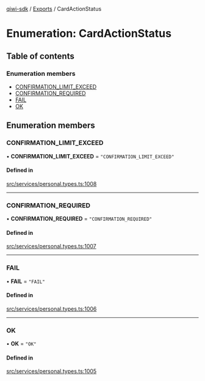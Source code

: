 [qiwi-sdk](../README.md) / [Exports](../modules.md) / CardActionStatus

# Enumeration: CardActionStatus

## Table of contents

### Enumeration members

- [CONFIRMATION\_LIMIT\_EXCEED](CardActionStatus.md#confirmation_limit_exceed)
- [CONFIRMATION\_REQUIRED](CardActionStatus.md#confirmation_required)
- [FAIL](CardActionStatus.md#fail)
- [OK](CardActionStatus.md#ok)

## Enumeration members

### CONFIRMATION\_LIMIT\_EXCEED

• **CONFIRMATION\_LIMIT\_EXCEED** = `"CONFIRMATION_LIMIT_EXCEED"`

#### Defined in

[src/services/personal.types.ts:1008](https://github.com/AlexXanderGrib/node-qiwi-sdk/blob/6d1bad4/src/services/personal.types.ts#L1008)

___

### CONFIRMATION\_REQUIRED

• **CONFIRMATION\_REQUIRED** = `"CONFIRMATION_REQUIRED"`

#### Defined in

[src/services/personal.types.ts:1007](https://github.com/AlexXanderGrib/node-qiwi-sdk/blob/6d1bad4/src/services/personal.types.ts#L1007)

___

### FAIL

• **FAIL** = `"FAIL"`

#### Defined in

[src/services/personal.types.ts:1006](https://github.com/AlexXanderGrib/node-qiwi-sdk/blob/6d1bad4/src/services/personal.types.ts#L1006)

___

### OK

• **OK** = `"OK"`

#### Defined in

[src/services/personal.types.ts:1005](https://github.com/AlexXanderGrib/node-qiwi-sdk/blob/6d1bad4/src/services/personal.types.ts#L1005)
